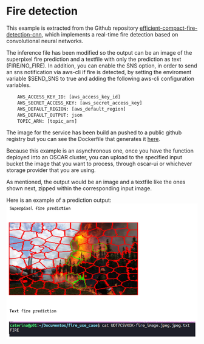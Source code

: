# Fire detection

This example is extracted from the Github repository [efficient-compact-fire-detection-cnn](https://github.com/NeelBhowmik/efficient-compact-fire-detection-cnn), which implements a real-time fire detection based on convolutional neural networks.

The inference file has been modified so the output can be an image of the superpixel fire prediction and a textfile with only the prediction as text (FIRE/NO_FIRE). 
In addition, you can enable the SNS option, in order to send an sns notification via aws-cli if fire is detected, by setting the enviroment variable $SEND_SNS to true and adding the following aws-cli configuration variables.

```
    AWS_ACCESS_KEY_ID: [aws_access_key_id]
    AWS_SECRET_ACCESS_KEY: [aws_secret_access_key]
    AWS_DEFAULT_REGION: [aws_default_region]
    AWS_DEFAULT_OUTPUT: json
    TOPIC_ARN: [topic_arn]
```

The image for the service has been build an pushed to a public github registry but you can see the Dockerfile that generates it [here](Dockerfile).

Because this example is an asynchronous one, once you have the function deployed into an OSCAR cluster, you can upload to the specified input bucket the image that you want to process, through oscar-ui or whichever storage provider that you are using. 

As mentioned, the output would be an image and a textfile like the ones shown next, zipped within the corresponding input image.

Here is an example of a prediction output:
![Prediction output](readme-images/prediction-output.png)




